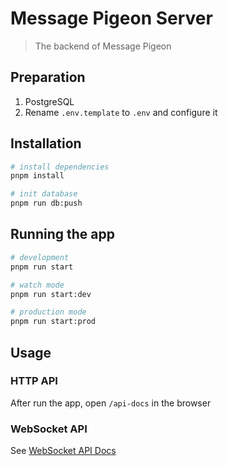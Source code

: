 # Message Pigeon Server

> The backend of Message Pigeon

## Preparation

1. PostgreSQL
2. Rename `.env.template` to `.env` and configure it

## Installation

```bash
# install dependencies
pnpm install

# init database
pnpm run db:push
```

## Running the app

```bash
# development
pnpm run start

# watch mode
pnpm run start:dev

# production mode
pnpm run start:prod
```

## Usage

### HTTP API

After run the app, open `/api-docs` in the browser

### WebSocket API

See [WebSocket API Docs](WEBSOCKET.md)
